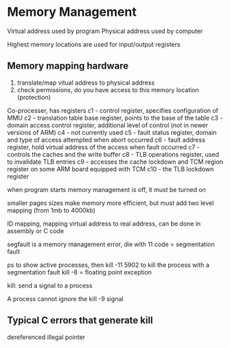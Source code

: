 # Memory Management

Virtual address used by program
Physical address used by computer

Highest memory locations are used for input/output registers

## Memory mapping hardware
1. translate/map vitual address to physical address
2. check permissions, do you have access to this memory location (protection)

Co-processer, has registers
c1 - control register, specifies configuration of MMU
c2 - translation table base register, points to the base of the table
c3 - domain access control register, additional level of control (not in newer versions of ARM)
c4 - not currently used
c5 - fault status register, domain and type of access attempted when abort occurred
c6 - fault address register, hold virtual address of the access when fault occurred
c7 - controls the caches and the write buffer
c8 - TLB operations register, used to invalidate TLB entries
c9 - accesses the cache lockdown and TCM region register on some ARM board equipped with TCM
c10 - the TLB lockdown register

when program starts memory management is off, it must be turned on

smaller pages sizes make memory more efficient, but must add two level mapping (from 1mb to 4000kb)

ID mapping, mapping virtual address to real address, can be done in assembly or C code

segfault is a memory management error, die with 11 code = segmentation fault

ps to show active processes, then kill -11 5902 to kill the process with a segmentation fault
kill -8 = floating point exception

kill: send a signal to a process

A process cannot ignore the kill -9 signal

## Typical C errors that generate kill
dereferenced illegal pointer
